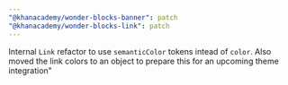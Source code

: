 ```yaml
---
"@khanacademy/wonder-blocks-banner": patch
"@khanacademy/wonder-blocks-link": patch
---
```


Internal `Link` refactor to use `semanticColor` tokens intead of `color`. Also moved the link colors to an object to prepare this for an upcoming theme integration"

